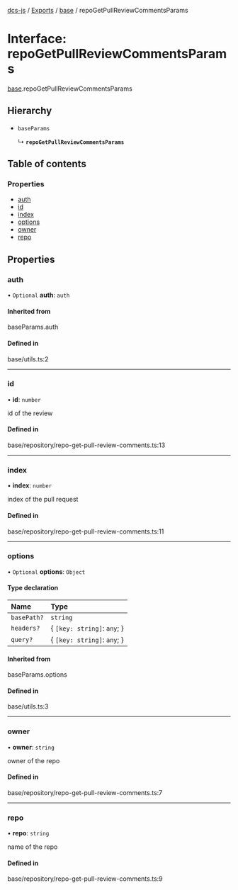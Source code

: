 [dcs-js](../README.md) / [Exports](../modules.md) / [base](../modules/base.md) / repoGetPullReviewCommentsParams

# Interface: repoGetPullReviewCommentsParams

[base](../modules/base.md).repoGetPullReviewCommentsParams

## Hierarchy

- `baseParams`

  ↳ **`repoGetPullReviewCommentsParams`**

## Table of contents

### Properties

- [auth](base.repoGetPullReviewCommentsParams.md#auth)
- [id](base.repoGetPullReviewCommentsParams.md#id)
- [index](base.repoGetPullReviewCommentsParams.md#index)
- [options](base.repoGetPullReviewCommentsParams.md#options)
- [owner](base.repoGetPullReviewCommentsParams.md#owner)
- [repo](base.repoGetPullReviewCommentsParams.md#repo)

## Properties

### <a id="auth" name="auth"></a> auth

• `Optional` **auth**: `auth`

#### Inherited from

baseParams.auth

#### Defined in

base/utils.ts:2

___

### <a id="id" name="id"></a> id

• **id**: `number`

id of the review

#### Defined in

base/repository/repo-get-pull-review-comments.ts:13

___

### <a id="index" name="index"></a> index

• **index**: `number`

index of the pull request

#### Defined in

base/repository/repo-get-pull-review-comments.ts:11

___

### <a id="options" name="options"></a> options

• `Optional` **options**: `Object`

#### Type declaration

| Name | Type |
| :------ | :------ |
| `basePath?` | `string` |
| `headers?` | { `[key: string]`: `any`;  } |
| `query?` | { `[key: string]`: `any`;  } |

#### Inherited from

baseParams.options

#### Defined in

base/utils.ts:3

___

### <a id="owner" name="owner"></a> owner

• **owner**: `string`

owner of the repo

#### Defined in

base/repository/repo-get-pull-review-comments.ts:7

___

### <a id="repo" name="repo"></a> repo

• **repo**: `string`

name of the repo

#### Defined in

base/repository/repo-get-pull-review-comments.ts:9
